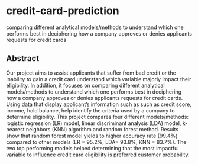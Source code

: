 # credit-card-prediction
comparing different analytical models/methods to understand which one performs best in deciphering how a company approves or denies applicants requests for credit cards

## Abstract
Our project aims to assist applicants that suffer from bad credit or the inability to gain a credit card understand which variable majorly impact their eligibility. In addition, it focuses on comparing different analytical models/methods to understand which one performs best in deciphering how a company approves or denies applicants requests for credit cards. Using data that display applicant’s information such as such as credit score, income, hold balance, help identify the criteria used by a company to determine eligibility. This project compares four different models/methods: logistic regression (LR) model, linear discriminant analysis (LDA) model, k-nearest neighbors (KNN) algorithm and random forest method. Results show that random forest model yields to higher accuracy rate (99.4%) compared to other models (LR = 95.2%, LDA= 93.8%, KNN = 83.7%). The two top performing models helped determining that the most impactful variable to influence credit card eligibility is preferred customer probability.
